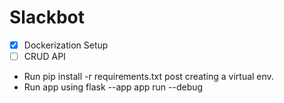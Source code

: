 # Slackbot

* [X] Dockerization Setup
* [ ] CRUD API

- Run pip install -r requirements.txt post creating a virtual env.
- Run app using flask --app app run --debug
